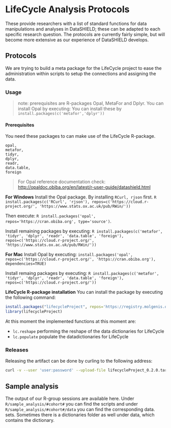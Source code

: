 # LifeCycle Analysis Protocols
These provide researchers with a list of standard functions for data manipulations and analyses in DataSHIELD; these can be adapted to each specific research question. The protocols are currently fairly simple, but will become more extensive as our experience of DataSHIELD develops.

## Protocols
We are trying to build a meta package for the LifeCycle project to ease the administration within scripts to setup the connections and assigning the data.

### Usage

> note: prerequisites are R-packages Opal, MetaFor and Dplyr.
  You can install Opal by executing: 
  You can install these by ```install.packages(c('metafor','dplyr'))```
  

#### Prerequisites
You need these packages to can make use of the LifeCycle R-package.
```    
opal,
metafor,
tidyr,
dplyr,
readr,
data.table,
foreign
```

> For Opal reference documentation check: http://opaldoc.obiba.org/en/latest/r-user-guide/datashield.html

**For Windows**
Install the Opal package. By installing ```RCurl, rjson``` first.
```R install.packages(c('RCurl', 'rjson'), repos=c('https://cloud.r-project.org/', 'https://www.stats.ox.ac.uk/pub/RWin/'))```

Then execute:
```R install.packages('opal', repos='https://cran.obiba.org', type='source')```.

Install remaining packages by executing:
```R install.packages(c('metafor', 'tidyr', 'dplyr', 'readr', 'data.table', 'foreign'), repos=c('https://cloud.r-project.org/', 'https://www.stats.ox.ac.uk/pub/RWin/'))```

**For Mac**
Install Opal by executing:
```install.packages('opal', repos=c('https://cloud.r-project.org/', 'https://cran.obiba.org'), dependencies=TRUE)```

Install remaing packages by executing:
```R install.packages(c('metafor', 'tidyr', 'dplyr', 'readr', 'data.table', 'foreign'), repos=c('https://cloud.r-project.org/'))```


**LifeCycle R-package installation**
You can install the package by executing the following command:

```R
install.packages("lifecycleProject", repos='https://registry.molgenis.org/repository/R/', dependencies = TRUE)
library(lifecycleProject)
```

At this moment the implemented functions at this moment are:

- ```lc.reshape``` performing the reshape of the data dictionaries for LifeCycle
- ```lc.populate``` populate the datadictionaries for LifeCycle

### Releases
Releasing the artifact can be done by curling to the following address:

```bash
curl -v --user 'user:password' --upload-file lifecycleProject_0.2.0.tar.gz https://registry.molgenis.org/repository/r-hosted/src/contrib/lifecycleProject_0.2.0.tar.gz 
```

## Sample analysis
The output of our R-group sessions are available here. Under ```R/sample_analysis/#cohort#``` you can find the scripts and under ```R/sample_analysis/#cohort#/data``` you can find the corresponding data. sets. Sometimes there is a dictionaries folder as well under data, which contains the dictionary.